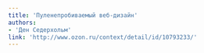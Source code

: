 ```yaml
---
title: 'Пуленепробиваемый веб-дизайн'
authors:
- 'Ден Седерхольм'
link: 'http://www.ozon.ru/context/detail/id/10793233/'
---
```

